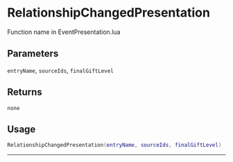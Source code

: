 # RelationshipChangedPresentation
Function name in EventPresentation.lua
## Parameters
`entryName`, `sourceIds`, `finalGiftLevel`
## Returns
`none`
## Usage
```lua
RelationshipChangedPresentation(entryName, sourceIds, finalGiftLevel)
```
---
